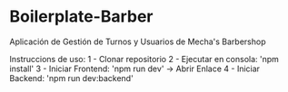 # Boilerplate-Barber
Aplicación de Gestión de Turnos y Usuarios de Mecha's Barbershop



Instruccions de uso:
1 - Clonar repositorio
2 - Ejecutar en consola: 'npm install'
3 - Iniciar Frontend: 'npm run dev' -> Abrir Enlace
4 - Iniciar Backend: 'npm run dev:backend'